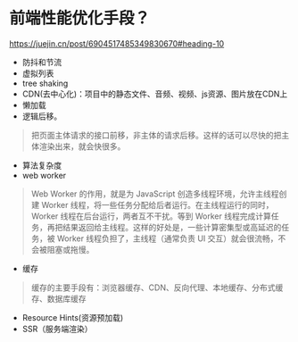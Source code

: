 # 前端性能优化手段？
https://juejin.cn/post/6904517485349830670#heading-10
- 防抖和节流
- 虚拟列表
- tree shaking
- CDN(去中心化)：项目中的静态文件、音频、视频、js资源、图片放在CDN上
- 懒加载
- 逻辑后移。
> 把页面主体请求的接口前移，非主体的请求后移。这样的话可以尽快的把主体渲染出来，就会快很多。
- 算法复杂度
- web worker
> Web Worker 的作用，就是为 JavaScript 创造多线程环境，允许主线程创建 Worker 线程，将一些任务分配给后者运行。在主线程运行的同时，Worker 线程在后台运行，两者互不干扰。等到 Worker 线程完成计算任务，再把结果返回给主线程。这样的好处是，一些计算密集型或高延迟的任务，被 Worker 线程负担了，主线程（通常负责 UI 交互）就会很流畅，不会被阻塞或拖慢。
- 缓存
> 缓存的主要手段有：浏览器缓存、CDN、反向代理、本地缓存、分布式缓存、数据库缓存
- Resource Hints(资源预加载)
- SSR（服务端渲染）
